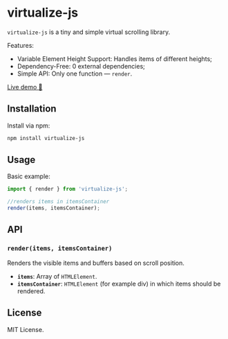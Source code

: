 # virtualize-js

`virtualize-js` is a tiny and simple virtual scrolling library.

Features:
- Variable Element Height Support: Handles items of different heights;
- Dependency-Free: 0 external dependencies;
- Simple API: Only one function — `render`.

[Live demo 🚀](https://nlipatov.github.io/virtualize-js/)

## Installation

Install via npm:

```bash
npm install virtualize-js
```

## Usage

Basic example:

```javascript
import { render } from 'virtualize-js';

//renders items in itemsContainer
render(items, itemsContainer);
```

## API

### `render(items, itemsContainer)`

Renders the visible items and buffers based on scroll position.

- **`items`**: Array of `HTMLElement`.
- **`itemsContainer`**: `HTMLElement` (for example div) in which items should be rendered.

## License

MIT License.